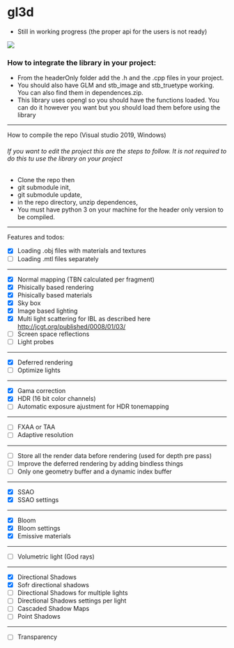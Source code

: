 # gl3d
- Still in working progress (the proper api for the users is not ready)

![](https://github.com/meemknight/photos/blob/master/gl3d1.png)


<h3>How to integrate the library in your project:</h3>

  * From the headerOnly folder add the .h and the .cpp files in your project.
  * You should also have GLM and stb_image and stb_truetype working. You can also find them in dependences.zip.
  * This library uses opengl so you should have the functions loaded. You can do it however you want but you should load them before using the library

---

How to compile the repo (Visual studio 2019, Windows)

<h6>If you want to edit the project this are the steps to follow. It is not required to do this tu use the library on your project</h6>

  * Clone the repo then
  * git submodule init,
  * git submodule update,
  * in the repo directory, unzip dependences,
  * You must have python 3 on your machine for the header only version to be compiled.

---

Features and todos:

- [x] Loading .obj files with materials and textures
- [ ] Loading .mtl files separately
---
- [x] Normal mapping (TBN calculated per fragment)
- [x] Phisically based rendering
- [x] Phisically based materials
- [x] Sky box
- [x] Image based lighting
- [x] Multi light scattering for IBL as described here http://jcgt.org/published/0008/01/03/
- [ ] Screen space reflections
- [ ] Light probes
---
- [x] Deferred rendering
- [ ] Optimize lights 
---
- [x] Gama correction
- [x] HDR (16 bit color channels) 
- [ ] Automatic exposure ajustment for HDR tonemapping
---
- [ ] FXAA or TAA
- [ ] Adaptive resolution
---
- [ ] Store all the render data before rendering (used for depth pre pass)
- [ ] Improve the deferred rendering by adding bindless things
- [ ] Only one geometry buffer and a dynamic index buffer
---
- [x] SSAO
- [x] SSAO settings
---
- [x] Bloom
- [x] Bloom settings
- [x] Emissive materials
---
- [ ] Volumetric light (God rays)
---
- [x] Directional Shadows
- [x] Sofr directional shadows
- [ ] Directional Shadows for multiple lights
- [ ] Directional Shadows settings per light
- [ ] Cascaded Shadow Maps
- [ ] Point Shadows
---
- [ ] Transparency




